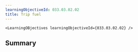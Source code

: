 ```yaml
---
learningObjectiveId: 033.03.02.02
title: Trip fuel
---
```


```tsx eval
<LearningOBjectives learningObjectiveId={033.03.02.02} />
```

## Summary
